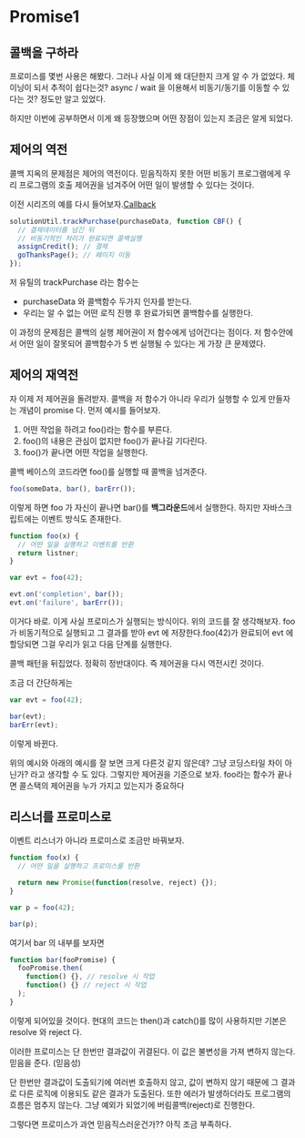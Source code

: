 # Promise1

## 콜백을 구하라

프로미스를 몇번 사용은 해봤다. 그러나 사실 이게 왜 대단한지 크게 알 수 가 없었다. 체이닝이 되서 추적이 쉽다는것? async / wait 을 이용해서 비동기/동기를 이동할 수 있다는 것? 정도만 알고 있었다.

하지만 이번에 공부하면서 이게 왜 등장했으며 어떤 장점이 있는지 조금은 알게 되었다.

## 제어의 역전

콜백 지옥의 문제점은 제어의 역전이다. 믿음직하지 못한 어떤 비동기 프로그램에게 우리 프로그램의 호출 제어권을 넘겨주어 어떤 일이 발생할 수 있다는 것이다.

이전 시리즈의 예를 다시 들어보자.[Callback](./Callback.md)

```js
solutionUtil.trackPurchase(purchaseData, function CBF() {
  // 결제데이터를 넘긴 뒤
  // 비동기적인 처리가 완료되면 콜백실행
  assignCredit(); // 결제
  goThanksPage(); // 페이지 이동
});
```

저 유틸의 trackPurchase 라는 함수는

- purchaseData 와 콜백함수 두가지 인자를 받는다.
- 우리는 알 수 없는 어떤 로직 진행 후 완료가되면 콜백함수를 실행한다.

이 과정의 문제점은 콜백의 실행 제어권이 저 함수에게 넘어간다는 점이다. 저 함수안에서 어떤 일이 잘못되어 콜백함수가 5 번 실행될 수 있다는 게 가장 큰 문제였다.

## 제어의 재역전

자 이제 저 제어권을 돌려받자. 콜백을 저 함수가 아니라 우리가 실행할 수 있게 만들자는 개념이 promise 다.
먼저 예시를 들어보자.

1. 어떤 작업을 하려고 foo()라는 함수를 부른다.
2. foo()의 내용은 관심이 없지만 foo()가 끝나길 기다린다.
3. foo()가 끝나면 어떤 작업을 실행한다.

콜백 베이스의 코드라면 foo()를 실행할 때 콜백을 넘겨준다.

```js
foo(someData, bar(), barErr());
```

이렇게 하면 foo 가 자신이 끝나면 bar()를 **백그라운드**에서 실행한다. 하지만 자바스크립트에는 이벤트 방식도 존재한다.

```js
function foo(x) {
  // 어떤 일을 실행하고 이벤트를 반환
  return listner;
}

var evt = foo(42);

evt.on('completion', bar());
evt.on('failure', barErr());
```

이거다 바로. 이게 사실 프로미스가 실행되는 방식이다.
위의 코드를 잘 생각해보자. foo 가 비동기적으로 실행되고 그 결과를 받아 evt 에 저장한다.foo(42)가 완료되어 evt 에 할당되면 그걸 우리가 읽고 다음 단계를 실행한다.

콜백 패턴을 뒤집었다. 정확히 정반대이다.
즉 제어권을 다시 역전시킨 것이다.

조금 더 간단하게는

```js
var evt = foo(42);

bar(evt);
barErr(evt);
```

이렇게 바뀐다.

위의 예시와 아래의 예시를 잘 보면 크게 다른것 같지 않은데? 그냥 코딩스타일 차이 아닌가? 라고 생각할 수 도 있다. 그렇지만 제어권을 기준으로 보자. foo라는 함수가 끝나면 콜스택의 제어권을 누가 가지고 있는지가 중요하다

## 리스너를 프로미스로

이벤트 리스너가 아니라 프로미스로 조금만 바꿔보자.

```js
function foo(x) {
  // 어떤 일을 실행하고 프로미스를 반환

  return new Promise(function(resolve, reject) {});
}

var p = foo(42);

bar(p);
```

여기서 bar 의 내부를 보자면

```js
function bar(fooPromise) {
  fooPromise.then(
    function() {}, // resolve 시 작업
    function() {} // reject 시 작업
  );
}
```

이렇게 되어있을 것이다. 현대의 코드는 then()과 catch()를 많이 사용하지만 기본은 resolve 와 reject 다.

이러한 프로미스는 단 한번만 결과값이 귀결된다. 이 값은 불변성을 가져 변하지 않는다. 믿음을 준다. (믿음성)

단 한번만 결과값이 도출되기에 여러번 호출하지 않고, 값이 변하지 않기 때문에 그 결과로 다른 로직에 이용되도 같은 결과가 도출된다. 또한 에러가 발생하더라도 프로그램의 흐름은 멈추지 않는다. 그냥 예외가 되었기에 버림콜백(reject)로 진행한다.

그렇다면 프로미스가 과연 믿음직스러운건가?? 아직 조금 부족하다.
